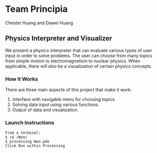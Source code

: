 # Team Principia
Chester Huang and Dawei Huang

## Physics Interpreter and Visualizer
We present a physics interpreter that can evaluate various types of user input in order to solve problems.
The user can choose from many topics from simple motion to electromagnetism to nuclear physics.
When applicable, there will also be a visualization of certain physics concepts.

### How It Works
There are three main aspects of this project that make it work:
1) Interface with navigable menu for choosing topics.
2) Solving data input using various functions.
3) Output of data and visualization.

### Launch Instructions
```
From a terminal:
$ cd /Woo/
$ processing Woo.pde
Click Run within Processing
```
